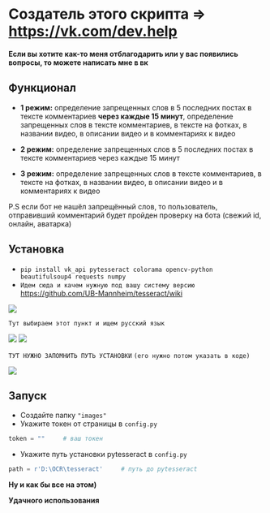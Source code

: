 # Создатель этого скрипта => https://vk.com/dev.help


__Если вы хотите как-то меня отблагодарить или у вас появились вопросы, то можете написать мне в вк__

## Функционал
* __1 режим:__ определение запрещенных слов в 5 последних постах в тексте комментариев __через каждые 15 минут__, определение запрещенных слов в тексте комментариев, в тексте на фотках, в названии видео, в описании видео и в комментариях к видео

* __2 режим:__ определение запрещенных слов в 5 последних постах в тексте комментариев через каждые 15 минут

* __3 режим:__ определение запрещенных слов в тексте комментариев, в тексте на фотках, в названии видео, в описании видео и в комментариях к видео

P.S  если бот не нашёл запрещённый слов, то пользователь, отправивший комментарий будет пройден проверку на бота (свежий id, онлайн, аватарка) 

## Установка
* `pip install vk_api pytesseract colorama opencv-python beautifulsoup4 requests numpy`
* `Идем сюда и качем нужную под вашу систему версию` https://github.com/UB-Mannheim/tesseract/wiki

![](https://user-images.githubusercontent.com/81006799/117576531-ff7cb500-b0ee-11eb-8d8e-f28b6f9683bc.png)

`Тут выбираем этот пункт и ищем русский язык`

![](https://image.prntscr.com/image/2c-IvbJiSMW_O4q1Y2ogAA.png)
![](https://image.prntscr.com/image/5TiqvyqpRpqfnP6600dr4Q.png)


`ТУТ НУЖНО ЗАПОМНИТЬ ПУТЬ УСТАНОВКИ`
`(его нужно потом указать в коде)`

![](https://camo.githubusercontent.com/419c97cb1ce8ed8395d114e77324562eb49a8c83294b9184e475a9b673905d55/68747470733a2f2f696d6167652e70726e747363722e636f6d2f696d6167652f6672494943776554537332536a7030705a6b554e4f672e706e67)

## Запуск
* Создайте папку `"images"`
* Укажите токен от страницы в `config.py`
```python
token = ""     # ваш токен
```
* Укажите путь установки pytesseract в `config.py`

```python
path = r'D:\OCR\tesseract'     # путь до pytesseract
```

__Ну и как бы все на этом)__

__Удачного использования__
